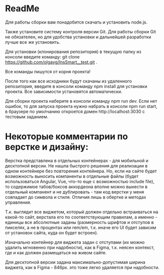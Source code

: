 # ReadMe

Для работы сборки вам понадобится скачать и установить node.js.

Также установите систему контроля версии Git. Для работы сборки Git не обязателен, но для удобства установки и дальнейшей разработки лучше все же установить.

Для установки (клонирования репозитория) в текущую папку из консоли введите команду: git clone https://github.com/olgavg/InsSmart__test.git .

Все команды пишутся от корня проекта!

После того как все исходники будут скачаны из удаленного репозитория, введите в консоли команду npm install для установки проекта. Все зависимости установятся автоматически.

Для сборки проекта наберите в консоли команду npm run dev.
Если нет ошибок, то для запуска проекта нужно набрать в консоли npm run start, в браузере по умолчанию откроется домен http://localhost:3030 с тестовым заданием.

# Некоторые комментарии по верстке и дизайну:

Верстка представлена в отдельных контейнерах - для мобильной и десктопной версии. Не нашла быстрого решения для реализации в одном контейнере без повторения контейнера. Но, если на сайте будет возможность выносить компаненты в отдельные файлы (будет использоваться Angular, Vue, что-то еще с возможностью include file), то содержимое табов/боксов аккордеона вполне можно вынести в отдельный компанент и не дублировать - там код верстки у меня совпадает до символа и стиля. Отличия лишь в обертке и методах управления. 

Т.к. выглядит все виджетом, который должен отдельно встраиваться на какой-то сайт, верстала его по соответствующим правилам, а именно - единицы все абсолютные заданы (размерность шрифтов и отступов в пикселях, а не в процентах или rem/em, т.к. иначе его UI будет зависим от установок сайта, куда он будет встроен).

Изначально контейнер для виджета задан с отступами (их можно удалить мгновенно при надобности), как в Figma, т.к. неясен контекст, где и как должен размещаться на живом сайте.

Для десктопной версии задана максимально-допустимая ширина виджета, как в Figma - 846px. это тоже легко удаляется при надобности.
